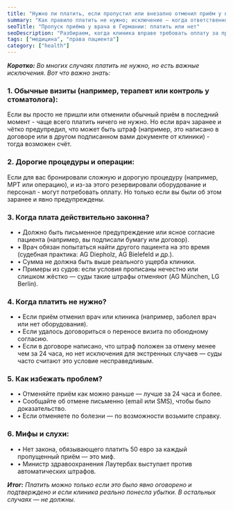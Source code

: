 ```yaml
---
title: "Нужно ли платить, если пропустил или внезапно отменил приём у врача в Германии?"
summary: "Как правило платить не нужно; исключение — когда ответственность за неявку была заранее письменно согласована, клиника понесла подтверждённые убытки и предпринимала попытки принять другого пациента (особенно при дорогих процедурах). Отменяйте визит заранее и сообщайте об этом письменно."
seoTitle: "Пропуск приёма у врача в Германии: платить или нет"
seoDescription: "Разбираем, когда клиника вправе требовать оплату за пропущенный визит, а когда — нет. Простые правила и судебная практика."
tags: ["медицина", "права пациента"]
category: ["health"]
---
```


_**Коротко:** Во многих случаях платить не нужно, но есть важные исключения. Вот что важно знать:_

### 1. Обычные визиты (например, терапевт или контроль у стоматолога):
Если вы просто не пришли или отменили обычный приём в последний момент - чаще всего платить ничего не нужно.
Но если врач заранее и чётко предупредил, что может быть штраф (например, это написано в договоре или в другом подписанном вами документе от клиники) - тогда возможен счёт.

### 2. Дорогие процедуры и операции:
Если для вас бронировали сложную и дорогую процедуру (например, МРТ или операцию), и из-за этого резервировали оборудование и персонал - могут потребовать оплату. Но только если вы были об этом заранее и явно предупреждены.

### 3. Когда плата действительно законна?
- • Должно быть письменное предупреждение или ясное согласие пациента (например, вы подписали бумагу или договор).
- • Врач обязан попытаться найти другого пациента на это время (судебная практика: AG Diepholz, AG Bielefeld и др.).
- • Сумма не должна быть выше реального ущерба клиники.
- • Примеры из судов: если условия прописаны нечестно или слишком жёстко — суды такие штрафы отменяют (AG München, LG Berlin).

### 4. Когда платить не нужно?
- • Если приём отменил врач или клиника (например, заболел врач или нет оборудования).
- • Если удалось договориться о переносе визита по обоюдному согласию.
- • Если в договоре написано, что штраф положен за отмену менее чем за 24 часа, но нет исключения для экстренных случаев — суды часто считают это условие несправедливым.

### 5. Как избежать проблем?
- • Отменяйте приём как можно раньше — лучше за 24 часа и более.
- • Сообщайте об отмене письменно (email или SMS), чтобы было доказательство.
- • Если отменяете по болезни — по возможности возьмите справку.

### 6. Мифы и слухи:
- • Нет закона, обязывающего платить 50 евро за каждый пропущенный приём — это миф.
- • Министр здравоохранения Лаутербах выступает против автоматических штрафов.

_**Итог:** Платить можно только если это было явно оговорено и подтверждено и если клиника реально понесла убытки. В остальных случаях — не должны._
